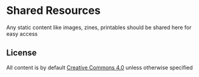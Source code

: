 # Shared Resources
Any static content like images, zines, printables should be shared here for easy access


## License

All content is by default [Creative Commons 4.0](LICENSE.md) unless otherwise specified
